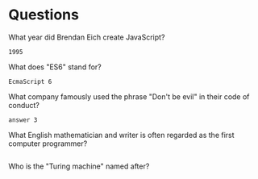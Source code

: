 # Questions

What year did Brendan Eich create JavaScript?

```
1995
```

What does "ES6" stand for?

```
EcmaScript 6
```

What company famously used the phrase "Don't be evil" in their code of conduct?

```
answer 3
```

What English mathematician and writer is often regarded as the first computer programmer?

```

```

Who is the "Turing machine" named after?

```

```
